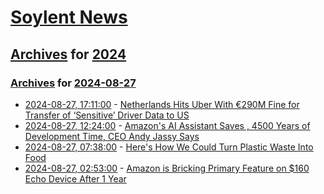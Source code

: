 # [Soylent News](../../../README.md)

## [Archives](../../index.md) for [2024](../index.md)

### [Archives](../../index.md) for [2024-08-27](index.md)

* [2024-08-27, 17:11:00](https://soylentnews.org/article.pl?sid=24/08/27/0433254&from=rss) - [Netherlands Hits Uber With €290M Fine for Transfer of ‘Sensitive’ Driver Data to US](https://soylentnews.org/article.pl?sid=24/08/27/0433254&from=rss)
* [2024-08-27, 12:24:00](https://soylentnews.org/article.pl?sid=24/08/27/0421227&from=rss) - [Amazon's AI Assistant Saves , 4500 Years of Development Time, CEO Andy Jassy Says](https://soylentnews.org/article.pl?sid=24/08/27/0421227&from=rss)
* [2024-08-27, 07:38:00](https://soylentnews.org/article.pl?sid=24/08/26/127253&from=rss) - [Here's How We Could Turn Plastic Waste Into Food](https://soylentnews.org/article.pl?sid=24/08/26/127253&from=rss)
* [2024-08-27, 02:53:00](https://soylentnews.org/article.pl?sid=24/08/25/1514218&from=rss) - [Amazon is Bricking Primary Feature on $160 Echo Device After 1 Year](https://soylentnews.org/article.pl?sid=24/08/25/1514218&from=rss)

